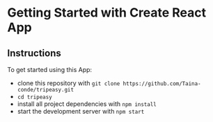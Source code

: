# Getting Started with Create React App



## Instructions

To get started using this App:

* clone this repository with `git clone https://github.com/Taina-conde/tripeasy.git`
* `cd tripeasy`
* install all project dependencies with `npm install`
* start the development server with `npm start`

